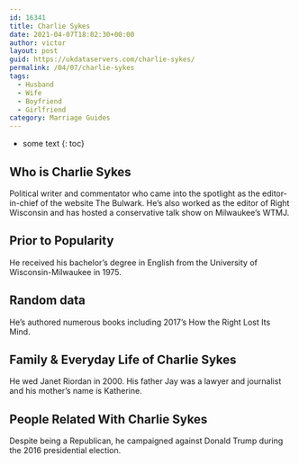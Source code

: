 ```yaml
---
id: 16341
title: Charlie Sykes
date: 2021-04-07T18:02:30+00:00
author: victor
layout: post
guid: https://ukdataservers.com/charlie-sykes/
permalink: /04/07/charlie-sykes
tags:
  - Husband
  - Wife
  - Boyfriend
  - Girlfriend
category: Marriage Guides
---
```


* some text
{: toc}


## Who is Charlie Sykes



Political writer and commentator who came into the spotlight as the editor-in-chief of the website The Bulwark. He&#8217;s also worked as the editor of Right Wisconsin and has hosted a conservative talk show on Milwaukee&#8217;s WTMJ.

                
                
                
## Prior to Popularity



He received his bachelor&#8217;s degree in English from the University of Wisconsin-Milwaukee in 1975.

                
                
                
## Random data



He&#8217;s authored numerous books including 2017&#8217;s How the Right Lost Its Mind.

                
                
                
## Family & Everyday Life of Charlie Sykes



He wed Janet Riordan in 2000. His father Jay was a lawyer and journalist and his mother&#8217;s name is Katherine.

                
                
                
## People Related With Charlie Sykes



Despite being a Republican, he campaigned against Donald Trump during the 2016 presidential election.

                
              
            
          
          
          